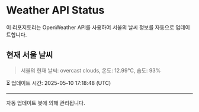 
# Weather API Status

이 리포지토리는 OpenWeather API를 사용하여 서울의 날씨 정보를 자동으로 업데이트합니다.

## 현재 서울 날씨
> 서울의 현재 날씨: overcast clouds, 온도: 12.99°C, 습도: 93%

⏳ 업데이트 시간: 2025-05-10 17:18:48 (UTC)

---
자동 업데이트 봇에 의해 관리됩니다.
